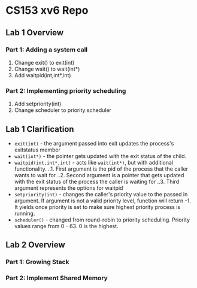 # CS153 xv6 Repo
## Lab 1 Overview
### Part 1: Adding a system call
1. Change exit() to exit(int)
2. Change wait() to wait(int\*)
3. Add waitpid(int,int\*,int)
### Part 2: Implementing priority scheduling 
1. Add setpriority(int)
2. Change scheduler to priority scheduler

## Lab 1 Clarification
 + `exit(int)` - the argument passed into exit updates the process's exitstatus member
 + `wait(int*)` - the pointer gets updated with the exit status of the child.
 + `waitpid(int,int*,int)` - acts like `wait(int*)`, but with additional functionality.
..1. First argument is the pid of the process that the caller wants to wait for
..2. Second argument is a pointer that gets updated with the exit status of the process the caller is waiting for
..3. Third argument represents the options for waitpid
 + `setpriority(int)` - changes the caller's priority value to the passed in argument. If argument is not a valid priority level, function will return -1. It yields once priority is set to make sure highest priority process is running.
 + `scheduler()` - changed from round-robin to priority scheduling. Priority values range from 0 - 63. 0 is the highest.

## Lab 2 Overview
### Part 1: Growing Stack

### Part 2: Implement Shared Memory

